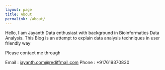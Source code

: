 ```yaml
---
layout: page
title: About
permalink: /about/
---
```


Hello, I am Jayanth Data enthusiast with background in Bioinformatics Data Analysis.
This Blog is an attempt to explain data analysis techniques in user friendly way

Please contact me through

Email : jayanth.com@rediffmail.com
Phone : +917619370830